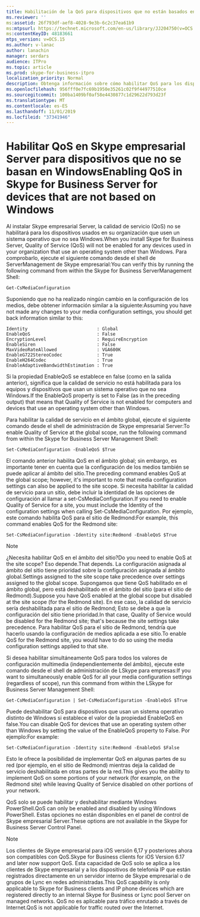 ```yaml
---
title: Habilitación de la QoS para dispositivos que no están basados en Windows
ms.reviewer: ''
ms:assetid: 26f793df-aef8-4028-9e3b-6c2c37ea61b9
ms:mtpsurl: https://technet.microsoft.com/en-us/library/JJ204750(v=OCS.15)
ms:contentKeyID: 48183661
mtps_version: v=OCS.15
ms.author: v-lanac
author: lanachin
manager: serdars
audience: ITPro
ms.topic: article
ms.prod: skype-for-business-itpro
localization_priority: Normal
description: Obtenga información sobre cómo habilitar QoS para los dispositivos usados en su organización que usan un sistema operativo que no sea Windows.
ms.openlocfilehash: 956fff0e7fc69b1950e35261c02f9f44977510ce
ms.sourcegitcommit: 100ba1409bf0af58e4430877c1d29622d793d23f
ms.translationtype: MT
ms.contentlocale: es-ES
ms.lasthandoff: 11/01/2019
ms.locfileid: "37341946"
---
```

# <a name="enabling-qos-in-skype-for-business-server-for-devices-that-are-not-based-on-windows"></a><span data-ttu-id="dd346-103">Habilitar QoS en Skype empresarial Server para dispositivos que no se basan en Windows</span><span class="sxs-lookup"><span data-stu-id="dd346-103">Enabling QoS in Skype for Business Server for devices that are not based on Windows</span></span>


<span data-ttu-id="dd346-104">Al instalar Skype empresarial Server, la calidad de servicio (QoS) no se habilitará para los dispositivos usados en su organización que usen un sistema operativo que no sea Windows.</span><span class="sxs-lookup"><span data-stu-id="dd346-104">When you install Skype for Business Server, Quality of Service (QoS) will not be enabled for any devices used in your organization that use an operating system other than Windows.</span></span> <span data-ttu-id="dd346-105">Para comprobarlo, ejecute el siguiente comando desde el shell de ServerManagement de Skype empresarial:</span><span class="sxs-lookup"><span data-stu-id="dd346-105">You can verify this by running the following command from within the Skype for Business ServerManagement Shell:</span></span>

    Get-CsMediaConfiguration

<span data-ttu-id="dd346-106">Suponiendo que no ha realizado ningún cambio en la configuración de los medios, debe obtener información similar a la siguiente:</span><span class="sxs-lookup"><span data-stu-id="dd346-106">Assuming you have not made any changes to your media configuration settings, you should get back information similar to this:</span></span>

    Identity                          : Global
    EnableQoS                         : False
    EncryptionLevel                   : RequireEncryption
    EnableSiren                       : False
    MaxVideoRateAllowed               : VGA600K
    EnableG722StereoCodec             : True
    EnableH264Codec                   : True
    EnableAdaptiveBandwidthEstimation : True

<span data-ttu-id="dd346-107">Si la propiedad EnableQoS se establece en false (como en la salida anterior), significa que la calidad de servicio no está habilitada para los equipos y dispositivos que usan un sistema operativo que no sea Windows.</span><span class="sxs-lookup"><span data-stu-id="dd346-107">If the EnableQoS property is set to False (as in the preceding output) that means that Quality of Service is not enabled for computers and devices that use an operating system other than Windows.</span></span>

<span data-ttu-id="dd346-108">Para habilitar la calidad de servicio en el ámbito global, ejecute el siguiente comando desde el shell de administración de Skype empresarial Server:</span><span class="sxs-lookup"><span data-stu-id="dd346-108">To enable Quality of Service at the global scope, run the following command from within the Skype for Business Server Management Shell:</span></span>

    Set-CsMediaConfiguration -EnableQoS $True

<span data-ttu-id="dd346-109">El comando anterior habilita QoS en el ámbito global; sin embargo, es importante tener en cuenta que la configuración de los medios también se puede aplicar al ámbito del sitio.</span><span class="sxs-lookup"><span data-stu-id="dd346-109">The preceding command enables QoS at the global scope; however, it's important to note that media configuration settings can also be applied to the site scope.</span></span> <span data-ttu-id="dd346-110">Si necesita habilitar la calidad de servicio para un sitio, debe incluir la identidad de las opciones de configuración al llamar a set-CsMediaConfiguration.</span><span class="sxs-lookup"><span data-stu-id="dd346-110">If you need to enable Quality of Service for a site, you must include the Identity of the configuration settings when calling Set-CsMediaConfiguration.</span></span> <span data-ttu-id="dd346-111">Por ejemplo, este comando habilita QoS para el sitio de Redmond:</span><span class="sxs-lookup"><span data-stu-id="dd346-111">For example, this command enables QoS for the Redmond site:</span></span>

    Set-CsMediaConfiguration -Identity site:Redmond -EnableQoS $True



> [!NOTE]  
> <span data-ttu-id="dd346-112">¿Necesita habilitar QoS en el ámbito del sitio?</span><span class="sxs-lookup"><span data-stu-id="dd346-112">Do you need to enable QoS at the site scope?</span></span> <span data-ttu-id="dd346-113">Eso depende.</span><span class="sxs-lookup"><span data-stu-id="dd346-113">That depends.</span></span> <span data-ttu-id="dd346-114">La configuración asignada al ámbito del sitio tiene prioridad sobre la configuración asignada al ámbito global.</span><span class="sxs-lookup"><span data-stu-id="dd346-114">Settings assigned to the site scope take precedence over settings assigned to the global scope.</span></span> <span data-ttu-id="dd346-115">Supongamos que tiene QoS habilitado en el ámbito global, pero está deshabilitado en el ámbito del sitio (para el sitio de Redmond).</span><span class="sxs-lookup"><span data-stu-id="dd346-115">Suppose you have QoS enabled at the global scope but disabled at the site scope (for the Redmond site).</span></span> <span data-ttu-id="dd346-116">En ese caso, la calidad de servicio sería deshabilitada para el sitio de Redmond; Esto se debe a que la configuración del sitio tiene prioridad.</span><span class="sxs-lookup"><span data-stu-id="dd346-116">In that case, Quality of Service would be disabled for the Redmond site; that's because the site settings take precedence.</span></span> <span data-ttu-id="dd346-117">Para habilitar QoS para el sitio de Redmond, tendría que hacerlo usando la configuración de medios aplicada a ese sitio.</span><span class="sxs-lookup"><span data-stu-id="dd346-117">To enable QoS for the Redmond site, you would have to do so using the media configuration settings applied to that site.</span></span>


<span data-ttu-id="dd346-118">Si desea habilitar simultáneamente QoS para todos los valores de configuración multimedia (independientemente del ámbito), ejecute este comando desde el shell de administración de LSkype para empresas:</span><span class="sxs-lookup"><span data-stu-id="dd346-118">If you want to simultaneously enable QoS for all your media configuration settings (regardless of scope), run this command from within the LSkype for Business Server Management Shell:</span></span>

    Get-CsMediaConfiguration | Set-CsMediaConfiguration -EnableQoS $True

<span data-ttu-id="dd346-119">Puede deshabilitar QoS para dispositivos que usan un sistema operativo distinto de Windows si establece el valor de la propiedad EnableQoS en false.</span><span class="sxs-lookup"><span data-stu-id="dd346-119">You can disable QoS for devices that use an operating system other than Windows by setting the value of the EnableQoS property to False.</span></span> <span data-ttu-id="dd346-120">Por ejemplo:</span><span class="sxs-lookup"><span data-stu-id="dd346-120">For example:</span></span>

    Set-CsMediaConfiguration -Identity site:Redmond -EnableQoS $False

<span data-ttu-id="dd346-121">Esto le ofrece la posibilidad de implementar QoS en algunas partes de su red (por ejemplo, en el sitio de Redmond) mientras deja la calidad de servicio deshabilitada en otras partes de la red.</span><span class="sxs-lookup"><span data-stu-id="dd346-121">This gives you the ability to implement QoS on some portions of your network (for example, on the Redmond site) while leaving Quality of Service disabled on other portions of your network.</span></span>

<span data-ttu-id="dd346-122">QoS solo se puede habilitar y deshabilitar mediante Windows PowerShell.</span><span class="sxs-lookup"><span data-stu-id="dd346-122">QoS can only be enabled and disabled by using Windows PowerShell.</span></span> <span data-ttu-id="dd346-123">Estas opciones no están disponibles en el panel de control de Skype empresarial Server.</span><span class="sxs-lookup"><span data-stu-id="dd346-123">These options are not available in the Skype for Business Server Control Panel.</span></span>

> [!NOTE]
> <span data-ttu-id="dd346-124">Los clientes de Skype empresarial para iOS versión 6,17 y posteriores ahora son compatibles con QoS.</span><span class="sxs-lookup"><span data-stu-id="dd346-124">Skype for Business clients for iOS Version 6.17 and later now support QoS.</span></span>  <span data-ttu-id="dd346-125">Esta capacidad de QoS solo se aplica a los clientes de Skype empresarial y a los dispositivos de telefonía IP que están registrados directamente en un servidor interno de Skype empresarial o de grupos de Lync en redes administradas.</span><span class="sxs-lookup"><span data-stu-id="dd346-125">This QoS capability is only applicable to Skype for Business clients and IP phone devices which are registered directly to an internal Skype for Business or Lync pool Server on managed networks.</span></span> <span data-ttu-id="dd346-126">QoS no es aplicable para tráfico enrutado a través de Internet.</span><span class="sxs-lookup"><span data-stu-id="dd346-126">QoS is not applicable for traffic routed over the Internet.</span></span>




